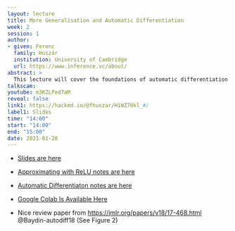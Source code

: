 ```yaml
---
layout: lecture
title: More Generalisation and Automatic Differentiation
week: 2
session: 1
author:
- given: Ferenc
  family: Huszár
  institution: University of Cambridge
  url: https://www.inference.vc/about/
abstract: >
  This lecture will cover the foundations of automatic differentiation as well as the different frameworks that exist for building models.
talkscam:
youtube: m3KZLPed7aM
reveal: false
link1: https://hackmd.io/@fhuszar/H1WZ70kl_#/
label1: Slides
time: "14:00"
start: "14:00"
end: "15:00"
date: 2021-01-28
---
```


* [Slides are here](https://hackmd.io/@fhuszar/H1WZ70kl_#/)
* [Approximating with ReLU notes are here](https://hackmd.io/@fhuszar/S1UdOvZe_)
* [Automatic Differentiaton notes are here](https://hackmd.io/@fhuszar/SyHTInWeu)
* [Google Colab Is Available Here](https://colab.research.google.com/drive/1qioPLq-dxOwudPKXU3MxpHr2s4Su3dxI?usp=sharing)


* Nice review paper from <https://jmlr.org/papers/v18/17-468.html> @Baydin-autodiff18 (See Figure 2)
